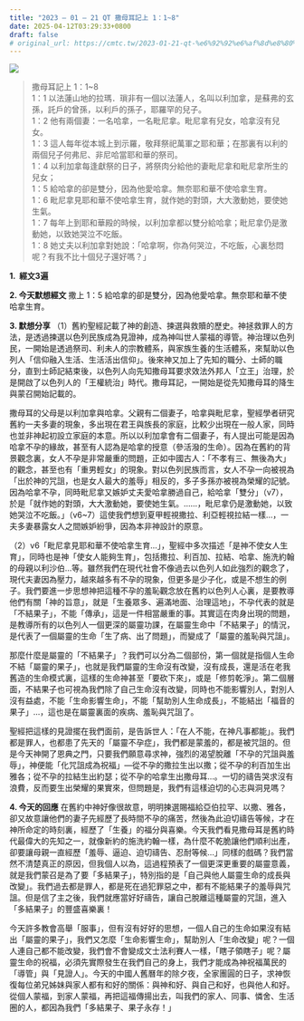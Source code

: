 ```yaml
---
title: "2023 – 01 – 21 QT 撒母耳記上 1：1~8"
date: 2025-04-12T03:29:33+0800
draft: false
# original_url: https://cmtc.tw/2023-01-21-qt-%e6%92%92%e6%af%8d%e8%80%b3%e8%a8%98%e4%b8%8a-1%ef%bc%9a18
---
```


![](/images/qt.jpg)
> 撒母耳記上 1：1\~8  
> 1：1 以法蓮山地的拉瑪．瑣非有一個以法蓮人，名叫以利加拿，是蘇弗的玄孫，託戶的曾孫，以利戶的孫子，耶羅罕的兒子。  
> 1：2 他有兩個妻：一名哈拿，一名毗尼拿。毗尼拿有兒女，哈拿沒有兒女。  
> 1：3 這人每年從本城上到示羅，敬拜祭祀萬軍之耶和華；在那裏有以利的兩個兒子何弗尼、非尼哈當耶和華的祭司。  
> 1：4 以利加拿每逢獻祭的日子，將祭肉分給他的妻毗尼拿和毗尼拿所生的兒女；  
> 1：5 給哈拿的卻是雙分，因為他愛哈拿。無奈耶和華不使哈拿生育。  
> 1：6 毗尼拿見耶和華不使哈拿生育，就作她的對頭，大大激動她，要使她生氣。  
> 1：7 每年上到耶和華殿的時候，以利加拿都以雙分給哈拿；毗尼拿仍是激動她，以致她哭泣不吃飯。  
> 1：8 她丈夫以利加拿對她說：「哈拿啊，你為何哭泣，不吃飯，心裏愁悶呢？有我不比十個兒子還好嗎？」

**1.  經文3遍**

**2. 今天默想經文**
撒上 1：5 給哈拿的卻是雙分，因為他愛哈拿。無奈耶和華不使哈拿生育。

**3. 默想分享**
（1）舊約聖經記載了神的創造、揀選與救贖的歷史。神拯救罪人的方法，是透過揀選以色列民族成為見證神，成為神叫世人蒙福的導管。神治理以色列民，一開始是透過祭司、利未人的宗教體系，與家族生養的生活體系，來幫助以色列人「信仰融入生活、生活活出信仰」。後來神又加上了先知的職分、士師的職分，直到士師記結束後，以色列人向先知撒母耳要求效法外邦人「立王」治理，於是開啟了以色列人的「王權統治」時代。撒母耳記，一開始是從先知撒母耳的降生與蒙召開始記載的。

撒母耳的父母是以利加拿與哈拿。父親有二個妻子，哈拿與毗尼拿，聖經學者研究舊約一夫多妻的現象，多出現在君王與族長的家庭，比較少出現在一般人家，同時也並非神起初設立家庭的本意。所以以利加拿會有二個妻子，有人提出可能是因為哈拿不孕的緣故，甚至有人認為是哈拿的授意（參活潑的生命）。因為在舊約的背景觀念裏，女人不孕是非常嚴重的問題，正如中國古人：「不孝有三、無後為大」的觀念，甚至也有「重男輕女」的現象。對以色列民族而言，女人不孕一向被視為「出於神的咒詛，也是女人最大的羞辱」相反的，多子多孫亦被視為榮耀的記號。因為哈拿不孕，同時毗尼拿又嫉妒丈夫愛哈拿勝過自己，給哈拿「雙分」（v7），於是「就作她的對頭，大大激動她，要使她生氣。……，毗尼拿仍是激動她，以致她哭泣不吃飯。」（v6\~7）這使我們想到夏甲輕視撒拉、利亞輕視拉結一樣…，一夫多妻暴露女人之間嫉妒紛爭，因為本非神設計的原意。

（2）v6「毗尼拿見耶和華不使哈拿生育…」，聖經中多次描述「是神不使女人生育」，同時也是神「使女人能夠生育」，包括撒拉、利百加、拉結、哈拿、施洗約翰的母親以利沙伯…等。雖然我們在現代社會不像過去以色列人如此強烈的觀念了，現代夫妻因為壓力，越來越多有不孕的現象，但更多是少子化，或是不想生的例子。我們要進一步思想神把這種不孕的羞恥觀念放在舊約以色列人心裏，是要教導他們有關「神的旨意」，就是「生養眾多、遍滿地面、治理這地」，不孕代表的就是「不結果子」，不能「傳承」，這是一件相當嚴重的事。其實這在肉身出現的問題，是教導所有的以色列人一個更深的屬靈功課，在屬靈生命中「不結果子」的情況，是代表了一個屬靈的生命「生了病、出了問題」，而變成了「屬靈的羞恥與咒詛」。

那麼什麼是屬靈的「不結果子」？我們可以分為二個部份，第一個就是指個人生命不結「屬靈的果子」，也就是我們屬靈的生命沒有改變，沒有成長，還是活在老我舊造的生命模式裏，這樣的生命神甚至「要砍下來」，或是「修剪乾淨」。第二個層面，不結果子也可視為我們除了自己生命沒有改變，同時也不能影響別人，對別人沒有益處，不能「生命影響生命」，不能「幫助別人生命成長」，不能結出「福音的果子」…，這也是在屬靈裏面的疾病、羞恥與咒詛了。

聖經把這樣的見證擺在我們面前，是告訴世人：「在人不能，在神凡事都能」。我們都是罪人，也都患了先天的「屬靈不孕症」，我們都是蒙羞的，都是被咒詛的。但是今天神開了恩典之門，只要我們願意尋求神，強烈的渴望脫離「不孕的咒詛與羞辱」，神便能「化咒詛成為祝福」—從不孕的撒拉生出以撒；從不孕的利百加生出雅各；從不孕的拉結生出約瑟；從不孕的哈拿生出撒母耳…。一切的禱告哭求沒有浪費，反而要生出榮耀的果實來，但問題是，我們有這樣迫切的心志與洞見嗎？

**4. 今天的回應**
在舊約中神好像很故意，明明揀選賜福給亞伯拉罕、以撒、雅各，卻又故意讓他們的妻子先經歷了長時間不孕的痛苦，然後為此迫切禱告等候，才在神所命定的時刻裏，經歷了「生養」的福分與喜樂。今天我們看見撒母耳是舊約時代最偉大的先知之一，就像新約的施洗約翰一樣，為什麼不乾脆讓他們順利出產，卻要讓母親一直經歷「羞辱、逼迫、迫切禱告、忍耐等候…」同樣的戲碼？我們當然不清楚真正的原因，但我個人以為，這過程預表了一個更深更重要的屬靈意義，就是我們蒙召是為了要「多結果子」，特別指的是「自己與他人屬靈生命的成長與改變」。我們過去都是罪人，都是死在過犯罪惡之中，都有不能結果子的羞辱與咒詛。但是信了主之後，我們就應當好好禱告，讓自己脫離這種屬靈的咒詛，進入「多結果子」的豐盛喜樂裏！

今天許多教會高舉「服事」，但有沒有好好的思想，一個人自己的生命如果沒有結出「屬靈的果子」，我們又怎麼「生命影響生命」，幫助別人「生命改變」呢？一個人連自己都不能改變，我們會不會變成文士法利賽人一樣，「瞎子領瞎子」呢？屬靈生命的祝福，必須先實際發生在我們自己的身上，我們才能成為神祝福萬民的「導管」與「見證人」。今天的中國人舊曆年的除夕夜，全家團圓的日子，求神恢復每位弟兄姊妹與家人都有和好的關係：與神和好、與自己和好，也與他人和好。從個人蒙福，到家人蒙福，再把這福傳揚出去，叫我們的家人、同事、憐舍、生活圈的人，都因為我們「多結果子、果子永存！」
